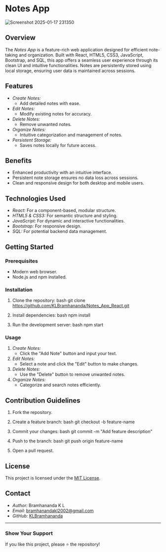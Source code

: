 # Notes App

![Screenshot 2025-01-17 231350](https://github.com/user-attachments/assets/12688376-5b18-42e8-8f8c-67c631c28289)

## Overview
The *Notes App* is a feature-rich web application designed for efficient note-taking and organization. Built with React, HTML5, CSS3, JavaScript, Bootstrap, and SQL, this app offers a seamless user experience through its clean UI and intuitive functionalities. Notes are persistently stored using local storage, ensuring user data is maintained across sessions.

## Features
- *Create Notes:*
  - Add detailed notes with ease.
- *Edit Notes:*
  - Modify existing notes for accuracy.
- *Delete Notes:*
  - Remove unwanted notes.
- *Organize Notes:*
  - Intuitive categorization and management of notes.
- *Persistent Storage:*
  - Saves notes locally for future access.

## Benefits
- Enhanced productivity with an intuitive interface.
- Persistent note storage ensures no data loss across sessions.
- Clean and responsive design for both desktop and mobile users.

## Technologies Used
- *React:* For a component-based, modular structure.
- *HTML5 & CSS3:* For semantic structure and styling.
- *JavaScript:* For dynamic and interactive functionalities.
- *Bootstrap:* For responsive design.
- *SQL:* For potential backend data management.

## Getting Started
### Prerequisites
- Modern web browser.
- Node.js and npm installed.

### Installation
1. Clone the repository:
   bash
   git clone https://github.com/KLBramhananda/Notes_App_React.git
   
2. Install dependencies:
   bash
   npm install
   
3. Run the development server:
   bash
   npm start
   

### Usage
1. *Create Notes:*
   - Click the "Add Note" button and input your text.
2. *Edit Notes:*
   - Select a note and click the "Edit" button to make changes.
3. *Delete Notes:*
   - Use the "Delete" button to remove unwanted notes.
4. *Organize Notes:*
   - Categorize and search notes efficiently.

## Contribution Guidelines
1. Fork the repository.
2. Create a feature branch:
   bash
   git checkout -b feature-name
   
3. Commit your changes:
   bash
   git commit -m "Add feature description"
   
4. Push to the branch:
   bash
   git push origin feature-name
   
5. Open a pull request.

## License
This project is licensed under the [MIT License](LICENSE).

## Contact
- *Author:* Bramhananda K L  
- *Email:* bramhanandakl2002@gmail.com
- *GitHub:* [KLBramhananda](https://github.com/KLBramhananda)

---
### Show Your Support
If you like this project, please ⭐ the repository!
